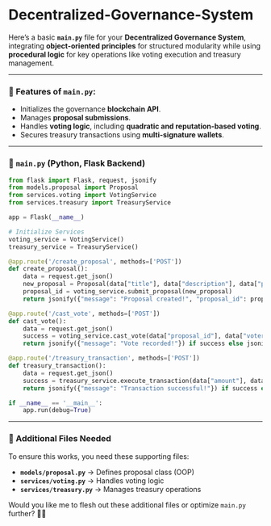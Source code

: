 # Decentralized-Governance-System
Here’s a basic **`main.py`** file for your **Decentralized Governance System**, integrating **object-oriented principles** for structured modularity while using **procedural logic** for key operations like voting execution and treasury management.

---

### **🔧 Features of `main.py`:**
- Initializes the governance **blockchain API**.
- Manages **proposal submissions**.
- Handles **voting logic**, including **quadratic and reputation-based voting**.
- Secures treasury transactions using **multi-signature wallets**.

---

### **📜 `main.py` (Python, Flask Backend)**
```python
from flask import Flask, request, jsonify
from models.proposal import Proposal
from services.voting import VotingService
from services.treasury import TreasuryService

app = Flask(__name__)

# Initialize Services
voting_service = VotingService()
treasury_service = TreasuryService()

@app.route('/create_proposal', methods=['POST'])
def create_proposal():
    data = request.get_json()
    new_proposal = Proposal(data["title"], data["description"], data["proposer"])
    proposal_id = voting_service.submit_proposal(new_proposal)
    return jsonify({"message": "Proposal created!", "proposal_id": proposal_id})

@app.route('/cast_vote', methods=['POST'])
def cast_vote():
    data = request.get_json()
    success = voting_service.cast_vote(data["proposal_id"], data["voter"], data["vote_amount"])
    return jsonify({"message": "Vote recorded!"}) if success else jsonify({"error": "Voting failed!"})

@app.route('/treasury_transaction', methods=['POST'])
def treasury_transaction():
    data = request.get_json()
    success = treasury_service.execute_transaction(data["amount"], data["recipient"])
    return jsonify({"message": "Transaction successful!"}) if success else jsonify({"error": "Transaction failed!"})

if __name__ == '__main__':
    app.run(debug=True)
```

---

### **📌 Additional Files Needed**
To ensure this works, you need these supporting files:
- **`models/proposal.py`** → Defines proposal class (OOP)
- **`services/voting.py`** → Handles voting logic
- **`services/treasury.py`** → Manages treasury operations

Would you like me to flesh out these additional files or optimize `main.py` further? 🚀🔮
